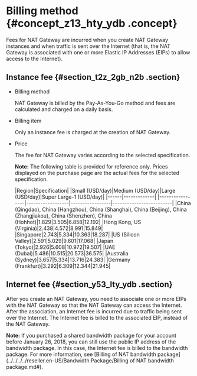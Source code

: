 # Billing method {#concept_z13_hty_ydb .concept}

Fees for NAT Gateway are incurred when you create NAT Gateway instances and when traffic is sent over the Internet \(that is, the NAT Gateway is associated with one or more Elastic IP Addresses \(EIPs\) to allow access to the Internet\).

## Instance fee {#section_t2z_2gb_n2b .section}

-   Billing method

    NAT Gateway is billed by the Pay-As-You-Go method and fees are calculated and charged on a daily basis.

-   Billing item

    Only an instance fee is charged at the creation of NAT Gateway.

-   Price

    The fee for NAT Gateway varies according to the selected specification.

    **Note:** The following table is provided for reference only. Prices displayed on the purchase page are the actual fees for the selected specification.

    |Region|Specification|
|Small \(USD/day\)|Medium \(USD/day\)|Large \(USD/day\)|Super Large-1 \(USD/day\)|
    |------|-------------|
    |-----------------|------------------|-----------------|-------------------------|
    |China \(Qingdao\), China \(Hangzhou\), China \(Shanghai\), China \(Beijing\), China \(Zhangjiakou\), China \(Shenzhen\), China \(Hohhot\)|1.829|3.505|6.858|12.192|
    |Hong Kong, US \(Virginia\)|2.438|4.572|8.991|15.849|
    |Singapore|2.743|5.334|10.363|18.287|
    |US \(Silicon Valley\)|2.591|5.029|9.601|17.068|
    |Japan \(Tokyo\)|2.926|5.608|10.972|19.507|
    |UAE \(Dubai\)|5.486|10.515|20.573|36.575|
    |Australia \(Sydney\)|3.657|5.334|13.716|24.383|
    |Germany \(Frankfurt\)|3.292|6.309|12.344|21.945|


## Internet fee {#section_y53_lty_ydb .section}

After you create an NAT Gateway, you need to associate one or more EIPs with the NAT Gateway so that the NAT Gateway can access the Internet. After the association, an Internet fee is incurred due to traffic being sent over the Internet. The Internet fee is billed to the associated EIP, instead of the NAT Gateway.

**Note:** If you purchased a shared bandwidth package for your account before January 26, 2018, you can still use the public IP address of the bandwidth package. In this case, the Internet fee is billed to the bandwidth package. For more information, see [Billing of NAT bandwidth package](../../../../reseller.en-US/Bandwidth Package/Billing of NAT bandwidth package.md#).

